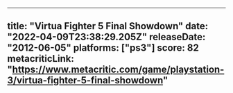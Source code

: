 
---
title: "Virtua Fighter 5 Final Showdown"
date: "2022-04-09T23:38:29.205Z"
releaseDate: "2012-06-05"
platforms: ["ps3"]
score: 82
metacriticLink: "https://www.metacritic.com/game/playstation-3/virtua-fighter-5-final-showdown"
---
